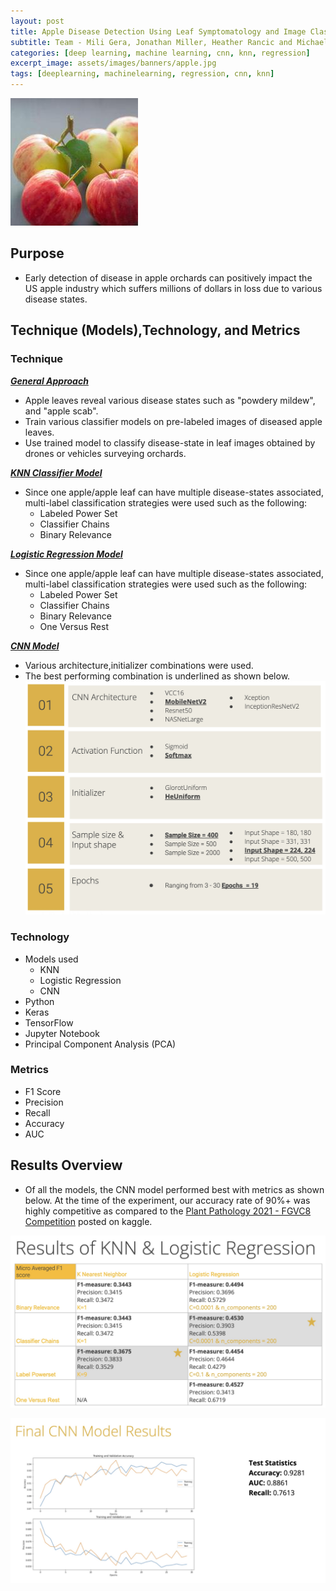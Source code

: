 ```yaml
---
layout: post
title: Apple Disease Detection Using Leaf Symptomatology and Image Classifiers
subtitle: Team - Mili Gera, Jonathan Miller, Heather Rancic and Michael Malavé
categories: [deep learning, machine learning, cnn, knn, regression]
excerpt_image: assets/images/banners/apple.jpg
tags: [deeplearning, machinelearning, regression, cnn, knn]
---
```



![apples](/assets/images/banners/apple.jpg)  


## Purpose  
- Early detection of disease in apple orchards can positively impact the US apple industry which suffers millions of dollars in loss due to various disease states.

## Technique (Models),Technology, and Metrics 

### Technique  

**<ins>*General Approach*</ins>** 
- Apple leaves reveal various disease states such as "powdery mildew", and "apple scab".
- Train various classifier models on pre-labeled images of diseased apple leaves.
- Use trained model to classify disease-state in leaf images obtained by drones or vehicles surveying orchards.
   
**<ins>*KNN Classifier Model*</ins>**  
- Since one apple/apple leaf can have multiple disease-states associated, multi-label classification strategies were used such as the following:
  - Labeled Power Set
  - Classifier Chains
  - Binary Relevance


**<ins>*Logistic Regression Model*</ins>**  
- Since one apple/apple leaf can have multiple disease-states associated, multi-label classification strategies were used such as the following:
  - Labeled Power Set
  - Classifier Chains
  - Binary Relevance
  - One Versus Rest

**<ins>*CNN Model*</ins>** 
- Various architecture,initializer combinations were used.
- The best performing combination is underlined as shown below.
![CNN Architecture](/assets/images/banners/cnn_arch.jpg) 



### Technology
- Models used
  - KNN
  - Logistic Regression
  - CNN
- Python
- Keras
- TensorFlow
- Jupyter Notebook
- Principal Component Analysis (PCA)

### Metrics
- F1 Score
- Precision
- Recall
- Accuracy
- AUC
  
## Results Overview

- Of all the models, the CNN model performed best with metrics as shown below. At the time of the experiment, our accuracy rate of 90%+ was highly competitive as compared to the [Plant Pathology 2021 - FGVC8 Competition](https://www.kaggle.com/c/plant-pathology-2021-fgvc8/leaderboard) posted on kaggle.

![Classifier Results](/assets/images/banners/class_results.jpg) 

![CNN Results](/assets/images/banners/cnn_results.jpg) 




